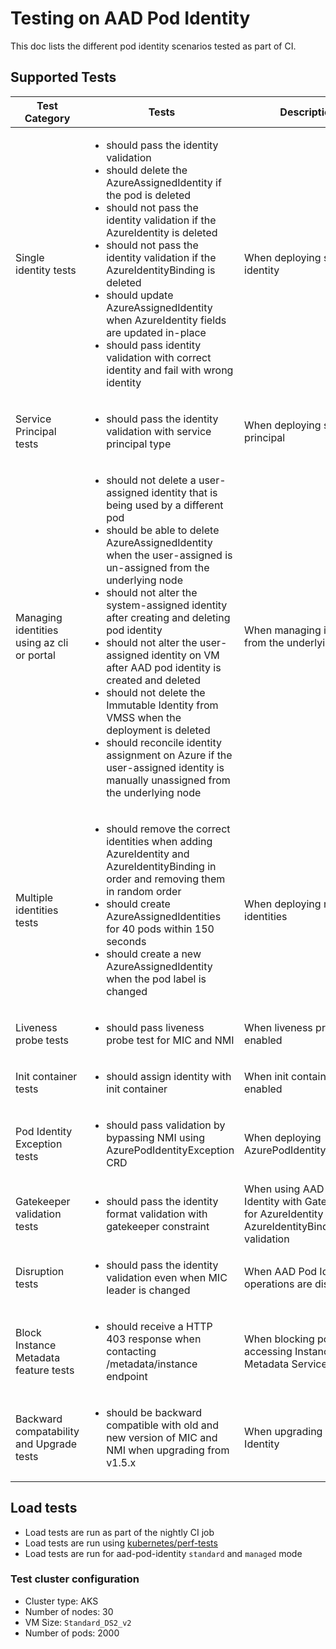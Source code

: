 # Testing on AAD Pod Identity

This doc lists the different pod identity scenarios tested as part of CI.

## Supported Tests

| Test Category                              | Tests                                                                                                                                                                                                                                                                                                                                                                                                                                                                                                                                                                                                                                                         | Description                                                                                       |
| ------------------------------------------ | ------------------------------------------------------------------------------------------------------------------------------------------------------------------------------------------------------------------------------------------------------------------------------------------------------------------------------------------------------------------------------------------------------------------------------------------------------------------------------------------------------------------------------------------------------------------------------------------------------------------------------------------------------------- | ------------------------------------------------------------------------------------------------- |
| Single identity tests                      | <ul><li>should pass the identity validation</li><li>should delete the AzureAssignedIdentity if the pod is deleted</li><li>should not pass the identity validation if the AzureIdentity is deleted</li><li>should not pass the identity validation if the AzureIdentityBinding is deleted</li><li>should update AzureAssignedIdentity when AzureIdentity fields are updated in-place</li><li>should pass identity validation with correct identity and fail with wrong identity</li></ul>                                                                                                                                                                      | When deploying single identity                                                                    |
| Service Principal tests                    | <ul><li>should pass the identity validation with service principal type</li></ul>                                                                                                                                                                                                                                                                                                                                                                                                                                                                                                                                                                             | When deploying service principal                                                                  |
| Managing identities using az cli or portal | <ul><li>should not delete a user-assigned identity that is being used by a different pod</li><li>should be able to delete AzureAssignedIdentity when the user-assigned is un-assigned from the underlying node</li><li>should not alter the system-assigned identity after creating and deleting pod identity</li><li>should not alter the user-assigned identity on VM after AAD pod identity is created and deleted</li><li>should not delete the Immutable Identity from VMSS when the deployment is deleted</li><li>should reconcile identity assignment on Azure if the user-assigned identity is manually unassigned from the underlying node</li></ul> | When managing identities from the underlying nodes                                                |
| Multiple identities tests                  | <ul><li>should remove the correct identities when adding AzureIdentity and AzureIdentityBinding in order and removing them in random order</li><li>should create AzureAssignedIdentities for 40 pods within 150 seconds</li><li>should create a new AzureAssignedIdentity when the pod label is changed</li></ul>                                                                                                                                                                                                                                                                                                                                             | When deploying multiple identities                                                                |
| Liveness probe tests                       | <ul><li>should pass liveness probe test for MIC and NMI</li></ul>                                                                                                                                                                                                                                                                                                                                                                                                                                                                                                                                                                                             | When liveness probe is enabled                                                                    |
| Init container tests                       | <ul><li>should assign identity with init container</li></ul>                                                                                                                                                                                                                                                                                                                                                                                                                                                                                                                                                                                                  | When init containers are enabled                                                                  |
| Pod Identity Exception tests               | <ul><li>should pass validation by bypassing NMI using AzurePodIdentityException CRD</li></ul>                                                                                                                                                                                                                                                                                                                                                                                                                                                                                                                                                                 | When deploying AzurePodIdentityException                                                          |
| Gatekeeper validation tests                | <ul><li>should pass the identity format validation with gatekeeper constraint</li></ul>                                                                                                                                                                                                                                                                                                                                                                                                                                                                                                                                                                       | When using AAD Pod Identity with Gatekeeper for AzureIdentity and AzureIdentityBinding validation |
| Disruption tests                           | <ul><li>should pass the identity validation even when MIC leader is changed</li></ul>                                                                                                                                                                                                                                                                                                                                                                                                                                                                                                                                                                         | When AAD Pod Identity operations are disrupted                                                    |
| Block Instance Metadata feature tests      | <ul><li>should receive a HTTP 403 response when contacting /metadata/instance endpoint</li></ul>                                                                                                                                                                                                                                                                                                                                                                                                                                                                                                                                                              | When blocking pods from accessing Instance Metadata Service                                       |
| Backward compatability and Upgrade tests   | <ul><li>should be backward compatible with old and new version of MIC and NMI when upgrading from v1.5.x</li></ul>                                                                                                                                                                                                                                                                                                                                                                                                                                                                                                                                            | When upgrading AAD Pod Identity                                                                   |

## Load tests

- Load tests are run as part of the nightly CI job
- Load tests are run using [kubernetes/perf-tests](https://github.com/kubernetes/perf-tests)
- Load tests are run for aad-pod-identity `standard` and `managed` mode

### Test cluster configuration

- Cluster type: AKS
- Number of nodes: 30
- VM Size: `Standard_DS2_v2`
- Number of pods: 2000
